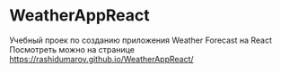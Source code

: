 # WeatherAppReact
Учебный проек по созданию приложения Weather Forecast на React
Посмотреть можно на странице https://rashidumarov.github.io/WeatherAppReact/
